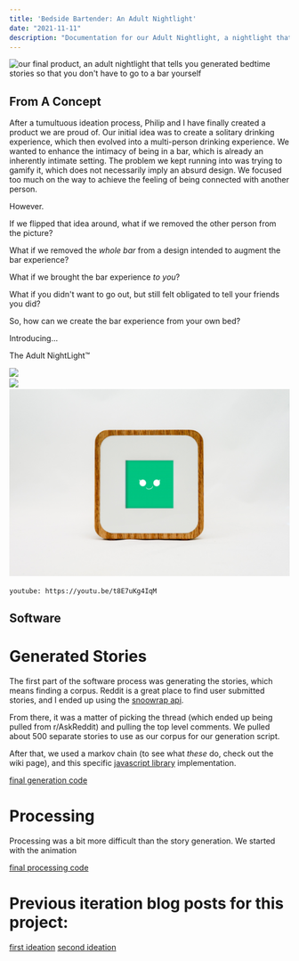 ```yaml
---
title: 'Bedside Bartender: An Adult Nightlight'
date: "2021-11-11"
description: "Documentation for our Adult Nightlight, a nightlight that tells you generated bedtime stories so that you don't have to go to the bar yourself."
---
```


![our final product, an adult nightlight that tells you generated bedtime stories so that you don't have to go to a bar yourself](./3Quater.png)

## From A Concept

After a tumultuous ideation process, Philip and I have finally created a product we are proud of. Our initial idea was to create a solitary drinking experience, which then evolved into a multi-person drinking experience. We wanted to enhance the intimacy of being in a bar, which is already an inherently intimate setting. The problem we kept running into was trying to gamify it, which does not necessarily imply an absurd design. We focused too much on the way to achieve the feeling of being connected with another person. 

However.

If we flipped that idea around, what if we removed the other person from the picture?

What if we removed the _whole bar_ from a design intended to augment the bar experience?

What if we brought the bar experience _to you_?

What if you didn't want to go out, but still felt obligated to tell your friends you did?

So, how can we create the bar experience from your own bed?

Introducing...

The Adult NightLight™️

![](./Ortho.png)    
![](./Side.png)
![](./Front.png)

`youtube: https://youtu.be/t8E7uKg4IqM`

## Software

# Generated Stories

The first part of the software process was generating the stories, which means finding a corpus. Reddit is a great place to find user submitted stories, and I ended up using the [snoowrap api](https://www.npmjs.com/package/snoowrap).

From there, it was a matter of picking the thread (which ended up being pulled from r/AskReddit) and pulling the top level comments. We pulled about 500 separate stories to use as our corpus for our generation script.

After that, we used a markov chain (to see what _these_ do, check out the wiki page), and this specific [javascript library](https://github.com/Edwin-Pratt/js-markov) implementation.

[final generation code](https://github.com/theheckle/nightlight/blob/main/script.js)

# Processing 

Processing was a bit more difficult than the story generation. We started with the animation  

[final processing code](https://github.com/theheckle/nightlight/blob/main/nightlight.pde)

# Previous iteration blog posts for this project:

[first ideation](https://cadoux-itp.notion.site/Fall-2021-Blog-2f87c6bb054f45f1aeebeb3dbcb873ca?p=06156af79a724b2fa10eff72523630da)
[second ideation](http://samheckle.com/blog/absurd/assignment-3/)




